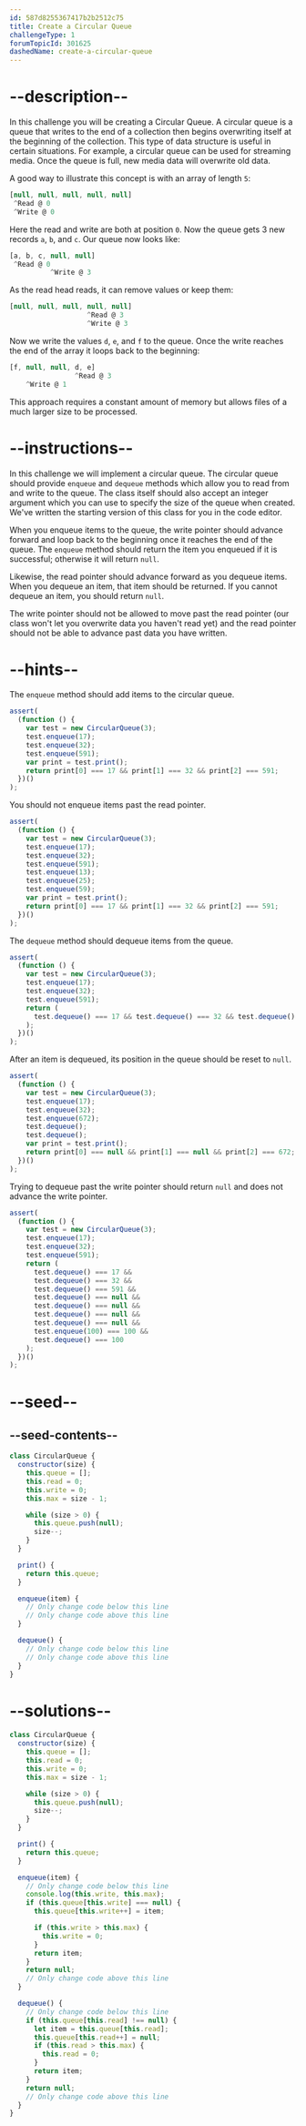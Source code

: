 ```yaml
---
id: 587d8255367417b2b2512c75
title: Create a Circular Queue
challengeType: 1
forumTopicId: 301625
dashedName: create-a-circular-queue
---
```


# --description--

In this challenge you will be creating a Circular Queue. A circular queue is a queue that writes to the end of a collection then begins overwriting itself at the beginning of the collection. This type of data structure is useful in certain situations. For example, a circular queue can be used for streaming media. Once the queue is full, new media data will overwrite old data.

A good way to illustrate this concept is with an array of length `5`:

```js
[null, null, null, null, null]
 ^Read @ 0
 ^Write @ 0
```

Here the read and write are both at position `0`. Now the queue gets 3 new records `a`, `b`, and `c`. Our queue now looks like:

```js
[a, b, c, null, null]
 ^Read @ 0
          ^Write @ 3
```

As the read head reads, it can remove values or keep them:

```js
[null, null, null, null, null]
                   ^Read @ 3
                   ^Write @ 3
```

Now we write the values `d`, `e`, and `f` to the queue. Once the write reaches the end of the array it loops back to the beginning:

```js
[f, null, null, d, e]
                ^Read @ 3
    ^Write @ 1
```

This approach requires a constant amount of memory but allows files of a much larger size to be processed.

# --instructions--

In this challenge we will implement a circular queue. The circular queue should provide `enqueue` and `dequeue` methods which allow you to read from and write to the queue. The class itself should also accept an integer argument which you can use to specify the size of the queue when created. We've written the starting version of this class for you in the code editor.

When you enqueue items to the queue, the write pointer should advance forward and loop back to the beginning once it reaches the end of the queue. The `enqueue` method should return the item you enqueued if it is successful; otherwise it will return `null`.

Likewise, the read pointer should advance forward as you dequeue items. When you dequeue an item, that item should be returned. If you cannot dequeue an item, you should return `null`.

The write pointer should not be allowed to move past the read pointer (our class won't let you overwrite data you haven't read yet) and the read pointer should not be able to advance past data you have written.

# --hints--

The `enqueue` method should add items to the circular queue.

```js
assert(
  (function () {
    var test = new CircularQueue(3);
    test.enqueue(17);
    test.enqueue(32);
    test.enqueue(591);
    var print = test.print();
    return print[0] === 17 && print[1] === 32 && print[2] === 591;
  })()
);
```

You should not enqueue items past the read pointer.

```js
assert(
  (function () {
    var test = new CircularQueue(3);
    test.enqueue(17);
    test.enqueue(32);
    test.enqueue(591);
    test.enqueue(13);
    test.enqueue(25);
    test.enqueue(59);
    var print = test.print();
    return print[0] === 17 && print[1] === 32 && print[2] === 591;
  })()
);
```

The `dequeue` method should dequeue items from the queue.

```js
assert(
  (function () {
    var test = new CircularQueue(3);
    test.enqueue(17);
    test.enqueue(32);
    test.enqueue(591);
    return (
      test.dequeue() === 17 && test.dequeue() === 32 && test.dequeue() === 591
    );
  })()
);
```

After an item is dequeued, its position in the queue should be reset to `null`.

```js
assert(
  (function () {
    var test = new CircularQueue(3);
    test.enqueue(17);
    test.enqueue(32);
    test.enqueue(672);
    test.dequeue();
    test.dequeue();
    var print = test.print();
    return print[0] === null && print[1] === null && print[2] === 672;
  })()
);
```

Trying to dequeue past the write pointer should return `null` and does not advance the write pointer.

```js
assert(
  (function () {
    var test = new CircularQueue(3);
    test.enqueue(17);
    test.enqueue(32);
    test.enqueue(591);
    return (
      test.dequeue() === 17 &&
      test.dequeue() === 32 &&
      test.dequeue() === 591 &&
      test.dequeue() === null &&
      test.dequeue() === null &&
      test.dequeue() === null &&
      test.dequeue() === null &&
      test.enqueue(100) === 100 &&
      test.dequeue() === 100
    );
  })()
);
```

# --seed--

## --seed-contents--

```js
class CircularQueue {
  constructor(size) {
    this.queue = [];
    this.read = 0;
    this.write = 0;
    this.max = size - 1;

    while (size > 0) {
      this.queue.push(null);
      size--;
    }
  }

  print() {
    return this.queue;
  }

  enqueue(item) {
    // Only change code below this line
    // Only change code above this line
  }

  dequeue() {
    // Only change code below this line
    // Only change code above this line
  }
}
```

# --solutions--

```js
class CircularQueue {
  constructor(size) {
    this.queue = [];
    this.read = 0;
    this.write = 0;
    this.max = size - 1;

    while (size > 0) {
      this.queue.push(null);
      size--;
    }
  }

  print() {
    return this.queue;
  }

  enqueue(item) {
    // Only change code below this line
    console.log(this.write, this.max);
    if (this.queue[this.write] === null) {
      this.queue[this.write++] = item;

      if (this.write > this.max) {
        this.write = 0;
      }
      return item;
    }
    return null;
    // Only change code above this line
  }

  dequeue() {
    // Only change code below this line
    if (this.queue[this.read] !== null) {
      let item = this.queue[this.read];
      this.queue[this.read++] = null;
      if (this.read > this.max) {
        this.read = 0;
      }
      return item;
    }
    return null;
    // Only change code above this line
  }
}
```
